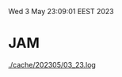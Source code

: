 Wed  3 May 23:09:01 EEST 2023
# JAM
<a href='./cache/202305/03_23.log'>./cache/202305/03_23.log</a>

